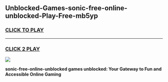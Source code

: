 
## Unblocked-Games-sonic-free-online-unblocked-Play-Free-mb5yp
<h3>
<a href="https://premium76.site?title=sonic-free-online-unblocked&ref=23A">CLICK TO PLAY</a></h3>
<hr>

<h3>
<a href="https://premium76.site?title=sonic-free-online-unblocked&ref=23A">CLICK 2 PLAY</a>
  
</h3>

<a href="https://premium76.site?title=sonic-free-online-unblocked&ref=23A"><img src="https://clearcache.store/games.png"></a>


**sonic-free-online-unblocked games unblocked: Your Gateway to Fun and Accessible Online Gaming**
